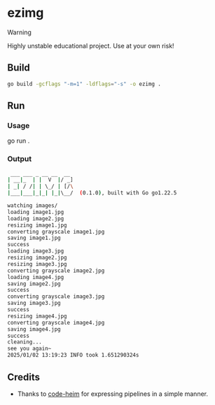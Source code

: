 # ezimg

> [!WARNING]
> Highly unstable educational project.
> Use at your own risk!

## Build

```bash
go build -gcflags "-m=1" -ldflags="-s" -o ezimg .
```

## Run

### Usage

go run .

### Output

```bash
 ___ ___ _ __ __  __
| __|_  | |  V  |/ _]
| _| / /| | \_/ | [/\
|___|___|_|_| |_|\__/  (0.1.0), built with Go go1.22.5

watching images/
loading image1.jpg
loading image2.jpg
resizing image1.jpg
converting grayscale image1.jpg
saving image1.jpg
success
loading image3.jpg
resizing image2.jpg
resizing image3.jpg
converting grayscale image2.jpg
loading image4.jpg
saving image2.jpg
success
converting grayscale image3.jpg
saving image3.jpg
success
resizing image4.jpg
converting grayscale image4.jpg
saving image4.jpg
success
cleaning...
see you again~
2025/01/02 13:19:23 INFO took 1.651290324s
```

## Credits

- Thanks to [code-heim](https://github.com/code-heim/go_21_goroutines_pipeline)
  for expressing pipelines in a simple manner.
